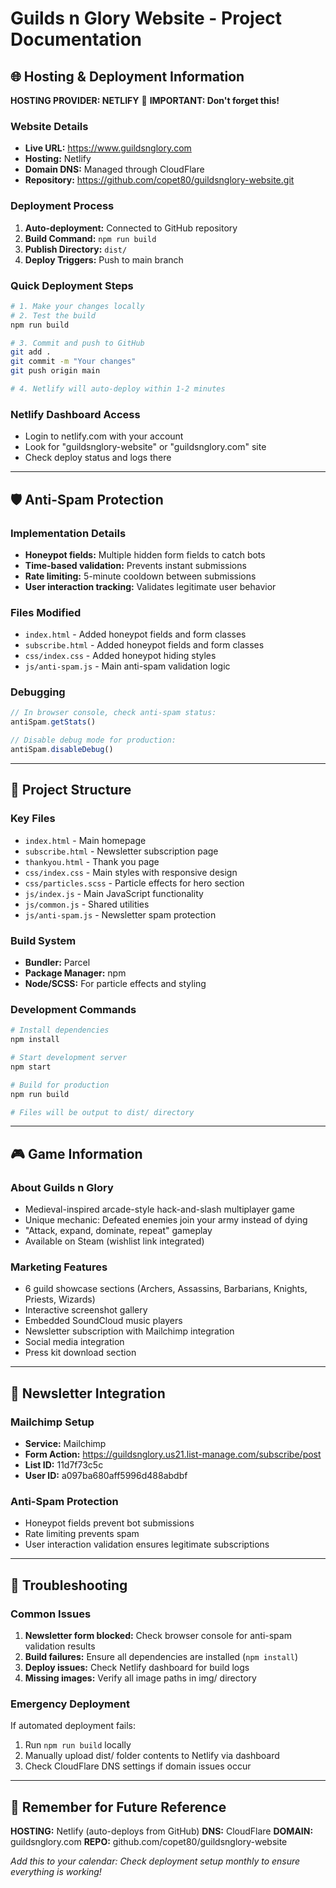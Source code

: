 # Guilds n Glory Website - Project Documentation

## 🌐 Hosting & Deployment Information

**HOSTING PROVIDER: NETLIFY** 🔴 **IMPORTANT: Don't forget this!**

### Website Details
- **Live URL:** https://www.guildsnglory.com
- **Hosting:** Netlify
- **Domain DNS:** Managed through CloudFlare
- **Repository:** https://github.com/copet80/guildsnglory-website.git

### Deployment Process
1. **Auto-deployment:** Connected to GitHub repository
2. **Build Command:** `npm run build`
3. **Publish Directory:** `dist/`
4. **Deploy Triggers:** Push to main branch

### Quick Deployment Steps
```bash
# 1. Make your changes locally
# 2. Test the build
npm run build

# 3. Commit and push to GitHub
git add .
git commit -m "Your changes"
git push origin main

# 4. Netlify will auto-deploy within 1-2 minutes
```

### Netlify Dashboard Access
- Login to netlify.com with your account
- Look for "guildsnglory-website" or "guildsnglory.com" site
- Check deploy status and logs there

---

## 🛡️ Anti-Spam Protection

### Implementation Details
- **Honeypot fields:** Multiple hidden form fields to catch bots
- **Time-based validation:** Prevents instant submissions
- **Rate limiting:** 5-minute cooldown between submissions
- **User interaction tracking:** Validates legitimate user behavior

### Files Modified
- `index.html` - Added honeypot fields and form classes
- `subscribe.html` - Added honeypot fields and form classes
- `css/index.css` - Added honeypot hiding styles
- `js/anti-spam.js` - Main anti-spam validation logic

### Debugging
```javascript
// In browser console, check anti-spam status:
antiSpam.getStats()

// Disable debug mode for production:
antiSpam.disableDebug()
```

---

## 🚀 Project Structure

### Key Files
- `index.html` - Main homepage
- `subscribe.html` - Newsletter subscription page
- `thankyou.html` - Thank you page
- `css/index.css` - Main styles with responsive design
- `css/particles.scss` - Particle effects for hero section
- `js/index.js` - Main JavaScript functionality
- `js/common.js` - Shared utilities
- `js/anti-spam.js` - Newsletter spam protection

### Build System
- **Bundler:** Parcel
- **Package Manager:** npm
- **Node/SCSS:** For particle effects and styling

### Development Commands
```bash
# Install dependencies
npm install

# Start development server
npm start

# Build for production
npm run build

# Files will be output to dist/ directory
```

---

## 🎮 Game Information

### About Guilds n Glory
- Medieval-inspired arcade-style hack-and-slash multiplayer game
- Unique mechanic: Defeated enemies join your army instead of dying
- "Attack, expand, dominate, repeat" gameplay
- Available on Steam (wishlist link integrated)

### Marketing Features
- 6 guild showcase sections (Archers, Assassins, Barbarians, Knights, Priests, Wizards)
- Interactive screenshot gallery
- Embedded SoundCloud music players
- Newsletter subscription with Mailchimp integration
- Social media integration
- Press kit download section

---

## 📧 Newsletter Integration

### Mailchimp Setup
- **Service:** Mailchimp
- **Form Action:** https://guildsnglory.us21.list-manage.com/subscribe/post
- **List ID:** 11d7f73c5c
- **User ID:** a097ba680aff5996d488abdbf

### Anti-Spam Protection
- Honeypot fields prevent bot submissions
- Rate limiting prevents spam
- User interaction validation ensures legitimate subscriptions

---

## 🔧 Troubleshooting

### Common Issues
1. **Newsletter form blocked:** Check browser console for anti-spam validation results
2. **Build failures:** Ensure all dependencies are installed (`npm install`)
3. **Deploy issues:** Check Netlify dashboard for build logs
4. **Missing images:** Verify all image paths in img/ directory

### Emergency Deployment
If automated deployment fails:
1. Run `npm run build` locally
2. Manually upload dist/ folder contents to Netlify via dashboard
3. Check CloudFlare DNS settings if domain issues occur

---

## 📝 Remember for Future Reference

**HOSTING:** Netlify (auto-deploys from GitHub)
**DNS:** CloudFlare
**DOMAIN:** guildsnglory.com
**REPO:** github.com/copet80/guildsnglory-website

*Add this to your calendar: Check deployment setup monthly to ensure everything is working!*